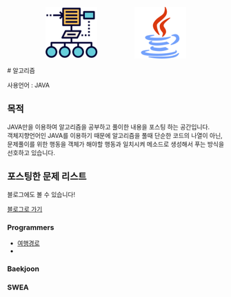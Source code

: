 <p align="center"><img src="https://github.com/pci2676/post-for-blog/blob/master/img/common/algorithm.png?raw=true" width="120">  &nbsp;&nbsp;&nbsp;&nbsp;&nbsp;&nbsp;&nbsp;&nbsp;&nbsp;&nbsp;&nbsp;&nbsp;&nbsp;&nbsp;&nbsp;&nbsp;&nbsp;&nbsp;&nbsp;&nbsp;  <img src="https://github.com/pci2676/post-for-blog/blob/master/img/common/java.png?raw=true" width="120"></p>
# 알고리즘

사용언어 : JAVA



## 목적
JAVA만을 이용하여 알고리즘을 공부하고 풀이한 내용을 포스팅 하는 공간입니다.  
객체지향언어인 JAVA를 이용하기 때문에 알고리즘을 풀때 단순한 코드의 나열이 아닌,  
문제풀이를 위한 행동을 객체가 해야할 행동과 일치시켜 메소드로 생성해서 푸는 방식을 선호하고 있습니다.



## 포스팅한 문제 리스트

블로그에도 볼 수 있습니다!

[블로그로 가기](https://bottom-to-top.tistory.com/category/스터디/알고리즘)

### Programmers  

 * [여행경로](AlgorithmPost/Programmers/여행경로.md)
 * 

### Baekjoon  

### SWEA  
